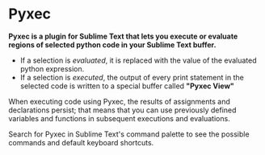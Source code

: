 # Pyxec
__Pyxec is a plugin for Sublime Text that lets you execute or evaluate regions of selected python code in your Sublime Text buffer.__

+ If a selection is *evaluated*, it is replaced with the value of the evaluated python expression.
+ If a selection is *executed*, the output of every print statement in the selected code
is written to a special buffer called __"Pyxec View"__

When executing code using Pyxec, the results of assignments and declarations persist; that means that you can use previously defined variables and functions in subsequent executions and evaluations.

Search for Pyxec in Sublime Text's command palette to see the possible commands and default keyboard shortcuts.
